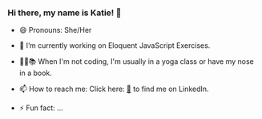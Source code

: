 ### Hi there, my name is Katie! 👋

- 😄 Pronouns: She/Her
- 🌱 I’m currently working on Eloquent JavaScript Exercises.
- :lotus_position_woman::books: When I'm not coding, I'm usually in a yoga class or have my nose in a book.
- 📫 How to reach me: Click here: [:envelope_with_arrow:](www.linkedin.com/in/KatieHerda) to find me on LinkedIn.


- ⚡ Fun fact: ...
